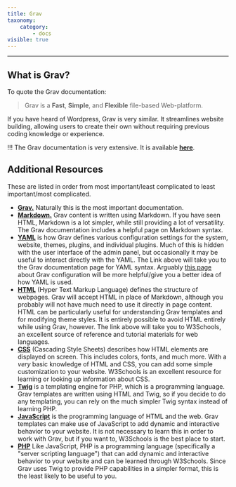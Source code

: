 ```yaml
---
title: Grav
taxonomy:
    category:
        - docs
visible: true
---
```


---

## What is Grav?

To quote the Grav documentation:

> Grav is a **Fast**, **Simple**, and **Flexible** file-based Web-platform.

If you have heard of Wordpress, Grav is very similar. It streamlines website building, allowing users to create their own without requiring previous coding knowledge or experience.

!!! The Grav documentation is very extensive. It is available **[here](https://learn.getgrav.org/16)**.

## Additional Resources

These are listed in order from most important/least complicated to least important/most complicated.

- **[Grav.](https://learn.getgrav.org/16)** Naturally this is the most important documentation.
- **[Markdown.](https://learn.getgrav.org/16/content/markdown)** Grav content is written using Markdown. If you have seen HTML, Markdown is a lot simpler, while still providing a lot of versatility. The Grav documentation includes a helpful page on Markdown syntax.
- **[YAML](https://learn.getgrav.org/16/advanced/yaml)** is how Grav defines various configuration settings for the system, website, themes, plugins, and individual plugins. Much of this is hidden with the user interface of the admin panel, but occasionally it may be useful to interact directly with the YAML. The Link above will take you to the Grav documentation page for YAML syntax. Arguably [this page](https://learn.getgrav.org/16/basics/grav-configuration) about Grav configuration will be more helpful/give you a better idea of how YAML is used.
- **[HTML](https://www.w3schools.com/html/default.asp)** (Hyper Text Markup Language) defines the structure of webpages. Grav will accept HTML in place of Markdown, although you probably will not have much need to use it directly in page content. HTML can be particularly useful for understanding Grav templates and for modifying theme styles. It is entirely possible to avoid HTML entirely while using Grav, however. The link above will take you to W3Schools, an excellent source of reference and tutorial materials for web languages.
- **[CSS](https://www.w3schools.com/css/default.asp)** (Cascading Style Sheets) describes how HTML elements are displayed on screen. This includes colors, fonts, and much more. With a _very_ basic knowledge of HTML and CSS, you can add some simple customization to your website. W3Schools is an excellent resource for learning or looking up information about CSS.
- **[Twig](https://twig.symfony.com/doc/2.x/)** is a templating engine for PHP, which is a programming language. Grav templates are written using HTML and Twig, so if you decide to do any templating, you can rely on the much simpler Twig syntax instead of learning PHP.
- **[JavaScript](https://www.w3schools.com/js/default.asp)** is the programming language of HTML and the web. Grav templates can make use of JavaScript to add dynamic and interactive behavior to your website. It is not necessary to learn this in order to work with Grav, but if you want to, W3Schools is the best place to start.
- **[PHP](https://www.w3schools.com/php/default.asp)** Like JavaScript, PHP is a programming language (specifically a "server scripting language") that can add dynamic and interactive behavior to your website and can be learned through W3Schools. Since Grav uses Twig to provide PHP capabilities in a simpler format, this is the least likely to be useful to you.